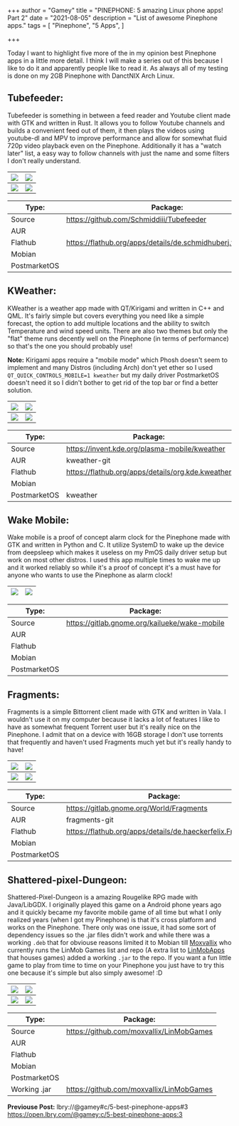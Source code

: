 +++
author = "Gamey"
title = "PINEPHONE: 5 amazing Linux phone apps! Part 2"
date = "2021-08-05"
description = "List of awesome Pinephone apps."
tags = [
    "Pinephone", "5 Apps",
]

+++

Today I want to highlight five more of the in my opinion best Pinephone apps in a little more detail. I think I will make a series out of this because I like to do it and apparently people like to read it. As always all of my testing is done on my 2GB Pinephone with DanctNIX Arch Linux.

## Tubefeeder:
Tubefeeder is something in between a feed reader and Youtube client made with GTK and written in Rust. It allows you to follow Youtube channels and builds a convenient feed out of them, it then plays the videos using youtube-dl and MPV to improve performance and allow for somewhat fluid 720p video playback even on the Pinephone. Additionally it has a "watch later" list, a easy way to follow channels with just the name and some filters I don't really understand.

| ![](https://pixelfed.social/storage/m/_v2/245825453661753344/f98697a52-a34568/MojrbLPF7jSA/dSiWHNb3CUyLOym1lVrbI2LSq8SoJZUN0clFRJHf.png) | ![](https://pixelfed.social/storage/m/_v2/245825453661753344/f98697a52-a34568/WNas9Z7NEe4f/LU8v2yzmQHg1SzcBMnArXhITRR8olU3f5vqVPnx0.png) |
|-------|-------|
| ![](https://pixelfed.social/storage/m/_v2/245825453661753344/f98697a52-a34568/0kTiEU1okFaB/Ky0EUk3C5Xe6LsI9EUMdraOy6tHgSkY1zRz3pd6m.png) | ![](https://pixelfed.social/storage/m/_v2/245825453661753344/f98697a52-a34568/aZL7bgskGtwt/xnFA7Y0inzHR7KdJcmByA5AFJhu0rRt5RtUeyAiH.png) |

| Type: | Package: |
|-------|-------|
| Source | https://github.com/Schmiddiii/Tubefeeder |
| AUR |  |
| Flathub | https://flathub.org/apps/details/de.schmidhuberj.tubefeeder |
| Mobian |  |
| PostmarketOS |  |

## KWeather:
KWeather is a weather app made with QT/Kirigami and written in C++ and QML. It's fairly simple but covers everything you need like a simple forecast, the option to add multiple locations and the ability to switch Temperature and wind speed units. There are also two themes but only the "flat" theme runs decently well on the Pinephone (in terms of performance) so that's the one you should probably use!

**Note:** Kirigami apps require a "mobile mode" which Phosh doesn't seem to implement and many Distros (including Arch) don't yet ether so I used ``QT_QUICK_CONTROLS_MOBILE=1 kweather`` but my daily driver PostmarketOS doesn't need it so I didn't bother to get rid of the top bar or find a better solution.

| ![](https://pixelfed-prod.nyc3.cdn.digitaloceanspaces.com/public/m/_v2/245825453661753344/f98697a52-a34568/eV2egPKhxXyA/CiDVeZEhPoByDkUm27f8p3be1CLKiCmwn254VUjo.png) | ![](https://pixelfed-prod.nyc3.cdn.digitaloceanspaces.com/public/m/_v2/245825453661753344/f98697a52-a34568/4qY7mn72ui81/4h64sGOUIejeivsa0HEwHarA8CkmKFSCOMAWVKDr.png) |
|-------|-------|
| ![](https://pixelfed-prod.nyc3.cdn.digitaloceanspaces.com/public/m/_v2/245825453661753344/f98697a52-a34568/gtiqaaW9RX97/uqNsVhI4aVhpEVPdj2S5PgqEJAc40krTtJF3qtsb.png) | ![](https://pixelfed.social/storage/m/_v2/245825453661753344/f98697a52-a34568/63QcHzTAlwvX/LthfrMNq1KjTEbmr5pWi4o1zVDQSgtnHZhoX3Zvz.png) |

| Type: | Package: |
|-------|-------|
| Source | https://invent.kde.org/plasma-mobile/kweather |
| AUR | kweather-git |
| Flathub | https://flathub.org/apps/details/org.kde.kweather |
| Mobian |  |
| PostmarketOS | kweather |

## Wake Mobile:
Wake mobile is a proof of concept alarm clock for the Pinephone made with GTK and written in Python and C. It utilize SystemD to wake up the device from deepsleep which makes it useless on my PmOS daily driver setup but work on most other distros. I used this app multiple times to wake me up and it worked reliably so while it's a proof of concept it's a must have for anyone who wants to use the Pinephone as alarm clock!

| ![](https://pixelfed.social/storage/m/_v2/245825453661753344/f98697a52-a34568/QRnJdSrQG6FT/V1jFY1NySd10SIyF9am9DAM6lo7UjpNuneIGMYpD.png) | ![](https://pixelfed.social/storage/m/_v2/245825453661753344/f98697a52-a34568/j5MyZm2sj7ct/69VBztkTiXtMRUtBblsqKlJoHSDeRwKD48MJ1qqr.png) |
|-------|-------|

| Type: | Package: |
|-------|-------|
| Source | https://gitlab.gnome.org/kailueke/wake-mobile |
| AUR |  |
| Flathub |  |
| Mobian |  |
| PostmarketOS |  |

## Fragments:
Fragments is a simple Bittorrent client made with GTK and written in Vala. I wouldn't use it on my computer because it lacks a lot of features I like to have as somewhat frequent Torrent user but it's really nice on the Pinephone. I admit that on a device with 16GB storage I don't use torrents that frequently and haven't used Fragments much yet but it's really handy to have!

| ![](https://pixelfed-prod.nyc3.cdn.digitaloceanspaces.com/public/m/_v2/245825453661753344/f98697a52-a34568/vWJwYNy5AaBF/LwiRWeUuPoHO5DjlAWpvThrWzU0tcTDDPgGMssI8.png) | ![](https://pixelfed.social/storage/m/_v2/245825453661753344/f98697a52-a34568/vQIALEVi6Jpc/lwcvCgzYIPzVwW18HkKfq6jWjwjNdYzMQC8970Ad.png) |
|-------|-------|
| ![](https://pixelfed.social/storage/m/_v2/245825453661753344/f98697a52-a34568/ofN7x2fxqNKb/SjIQoENnSUTIxP91A9QLGrydiu5kYbAEfhJmvcPO.png) | ![](https://pixelfed.social/storage/m/_v2/245825453661753344/f98697a52-a34568/xcVQqprAycGc/xLgf5zJ3gvGsSDSsqgGm5MBSFDmdqvgiErrfGB07.png) |

| Type: | Package: |
|-------|-------|
| Source | https://gitlab.gnome.org/World/Fragments |
| AUR | fragments-git |
| Flathub | https://flathub.org/apps/details/de.haeckerfelix.Fragments |
| Mobian |  |
| PostmarketOS |  |

## Shattered-pixel-Dungeon:
Shattered-Pixel-Dungeon is a amazing Rougelike RPG made with Java/LibGDX. I originally played this game on a Android phone years ago and it quickly became my favorite mobile game of all time but what I only realized years (when I got my Pinephone) is that it's cross platform and works on the Pinephone. There only was one issue, it had some sort of dependency issues so the .jar files didn't work and while there was a working ``.deb`` that for obviouse reasons limited it to Mobian till [Moxvallix](https://github.com/moxvallix) who currently runs the LinMob Games list and repo (A extra list to [LinMobApps](https://linmobapps.frama.io/) that houses games) added a working ``.jar`` to the repo. If you want a fun little game to play from time to time on your Pinephone you just have to try this one because it's simple but also simply awesome! :D

| ![](https://pixelfed-prod.nyc3.cdn.digitaloceanspaces.com/public/m/_v2/245825453661753344/f98697a52-a34568/xTrWBGHEieky/2W59QUYkglImsN25LsZ062RsQnygdeDrKp8sngRo.png) | ![](https://pixelfed-prod.nyc3.cdn.digitaloceanspaces.com/public/m/_v2/245825453661753344/f98697a52-a34568/Jb7JW5o6lh3w/GC2qyzPKDtYl94cZiILiTu7cOnKS5Bf0nSwJUmLS.png) |
|-------|-------|
| ![](https://pixelfed-prod.nyc3.cdn.digitaloceanspaces.com/public/m/_v2/245825453661753344/f98697a52-a34568/OA3DIn1JZKfr/ddTAzssMEG4lz0Bq0AHVAlTIleSQgIj8NFlXWbn4.png) | ![](https://pixelfed-prod.nyc3.cdn.digitaloceanspaces.com/public/m/_v2/245825453661753344/f98697a52-a34568/ZZeFTIONnwap/5lNKp1HBo35qFx481cKhNFkeNMTcgV6h5YH7oDOQ.png) |

| Type: | Package: |
|-------|-------|
| Source | https://github.com/moxvallix/LinMobGames |
| AUR |  |
| Flathub |  |
| Mobian |  |
| PostmarketOS |  |
| Working .jar | https://github.com/moxvallix/LinMobGames |

**Previouse Post:**
lbry://@gamey#c/5-best-pinephone-apps#3
https://open.lbry.com/@gamey:c/5-best-pinephone-apps:3
